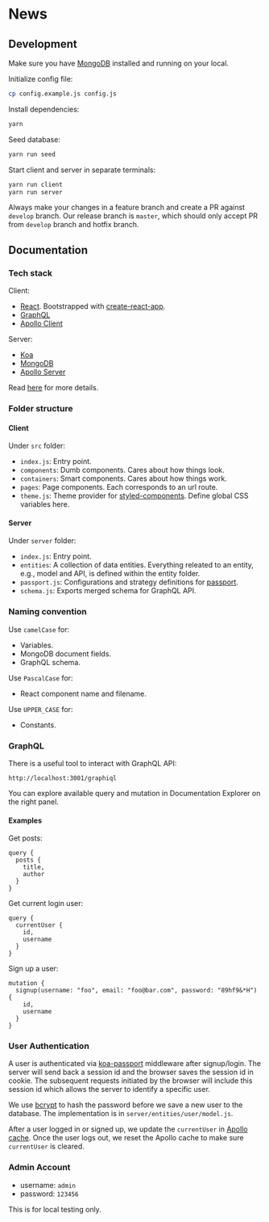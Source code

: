 # News

## Development

Make sure you have [MongoDB](https://docs.mongodb.com/manual/installation/) installed and running on your local.

Initialize config file:

```bash
cp config.example.js config.js
```

Install dependencies:

```bash
yarn
```

Seed database:

```bash
yarn run seed
```

Start client and server in separate terminals:

```bash
yarn run client
yarn run server
```

Always make your changes in a feature branch and create a PR against `develop` branch. Our release branch is `master`, which should only accept PR from `develop` branch and hotfix branch.

## Documentation

### Tech stack

Client: 

- [React](https://reactjs.org/). Bootstrapped with [create-react-app](https://github.com/facebook/create-react-app).
- [GraphQL](http://graphql.github.io/)
- [Apollo Client](https://www.apollographql.com/docs/react/)

Server:

- [Koa](https://github.com/koajs/koa)
- [MongoDB](https://www.mongodb.com/)
- [Apollo Server](https://www.apollographql.com/docs/apollo-server/)

Read [here](https://github.com/block-dog/news/issues/1) for more details.

### Folder structure

#### Client

Under `src` folder:

- `index.js`: Entry point.
- `components`: Dumb components. Cares about how things look.
- `containers`: Smart components. Cares about how things work.
- `pages`: Page components. Each corresponds to an url route.
- `theme.js`: Theme provider for [styled-components](https://www.styled-components.com/). Define global CSS variables here.

#### Server

Under `server` folder:

- `index.js`: Entry point.
- `entities`: A collection of data entities. Everything releated to an entity, e.g., model and API, is defined within the entity folder.
- `passport.js`: Configurations and strategy definitions for [passport](http://www.passportjs.org/).
- `schema.js`: Exports merged schema for GraphQL API.

### Naming convention

Use `camelCase` for:

- Variables.
- MongoDB document fields.
- GraphQL schema.

Use `PascalCase` for:

- React component name and filename.

Use `UPPER_CASE` for:

- Constants.

### GraphQL

There is a useful tool to interact with GraphQL API:

`http://localhost:3001/graphiql`

You can explore available query and mutation in Documentation Explorer on the right panel.

#### Examples

Get posts:

```
query {
  posts {
    title,
    author
  }
}
```

Get current login user:

```
query {
  currentUser {
    id,
    username
  }
}
```

Sign up a user:

```
mutation {
  signup(username: "foo", email: "foo@bar.com", password: "89hf9&*H") {
    id,
    username
  }
}
```

### User Authentication

A user is authenticated via [koa-passport](https://github.com/rkusa/koa-passport) middleware after signup/login. The server will send back a session id and the browser saves the session id in cookie. The subsequent requests initiated by the browser will include this session id which allows the server to identify a specific user.

We use [bcrypt](https://github.com/kelektiv/node.bcrypt.js) to hash the password before we save a new user to the database. The implementation is in `server/entities/user/model.js`.

After a user logged in or signed up, we update the `currentUser` in [Apollo cache](https://www.apollographql.com/docs/react/essentials/mutations.html#update). Once the user logs out, we reset the Apollo cache to make sure `currentUser` is cleared.

### Admin Account

- username: `admin`
- password: `123456`

This is for local testing only.